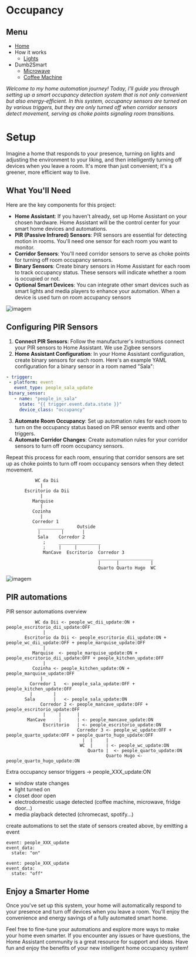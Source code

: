 # Occupancy


## Menu

- [Home](./readme.md)
- How it works
  - [Lights](./lights.md)
- Dumb2Smart
  - [Microwave](./dumb2smart/microwave.md)
  - [Coffee Machine](./dumb2smart/coffee_machine.md)


*Welcome to my home automation journey! Today, I'll guide you through setting up a smart occupancy detection system that is not only convenient but also energy-efficient. 
In this system, occupancy sensors are turned on by various triggers, but they are only turned off when corridor sensors detect movement, serving as choke points signaling room transitions.*

# Setup

Imagine a home that responds to your presence, turning on lights and adjusting the environment to your liking, and then intelligently turning off devices when you leave a room. 
It's more than just convenient; it's a greener, more efficient way to live.

## What You'll Need

Here are the key components for this project:

- **Home Assistant**: If you haven't already, set up Home Assistant on your chosen hardware. Home Assistant will be the control center for your smart home devices and automations.
- **PIR (Passive Infrared) Sensors**: PIR sensors are essential for detecting motion in rooms. You'll need one sensor for each room you want to monitor.
- **Corridor Sensors**: You'll need corridor sensors to serve as choke points for turning off room occupancy sensors.
- **Binary Sensors**: Create binary sensors in Home Assistant for each room to track occupancy status. These sensors will indicate whether a room is occupied or not.
- **Optional Smart Devices**: You can integrate other smart devices such as smart lights and media players to enhance your automation. When a device is used turn on room accupancy sensors

![imagem](https://user-images.githubusercontent.com/33701864/278898711-c8c6ec8c-7868-4ebf-86b1-805d486d1fcd.png)


## Configuring PIR Sensors

1. **Connect PIR Sensors**: Follow the manufacturer's instructions connect your PIR sensors to Home Assistant. We use Zigbee sensors
2. **Home Assistant Configuration**: In your Home Assistant configuration, create binary sensors for each room. Here's an example YAML configuration for a binary sensor in a room named "Sala":
```yaml
- trigger:
 - platform: event
   event_type: people_sala_update
 binary_sensor:
   - name: "people_in_sala"
     state: "{{ trigger.event.data.state }}"
     device_class: "occupancy"
```
3. **Automate Room Occupancy**: Set up automation rules for each room to turn on the occupancy status based on PIR sensor events and other triggers.
4. **Automate Corridor Changes**: Create automation rules for your corridor sensors to turn off room occupancy sensors. 

Repeat this process for each room, ensuring that corridor sensors are set up as choke points to turn off room occupancy sensors when they detect movement.


               WC da Dii
                 |
           Escritorio da Dii
                 |
              Marquise
                 |
              Cozinha 
                 |       
              Corredor 1
                __________     Outside
                |        |       |
                Sala    Corredor 2
                  ;     ________________
                  ;     |     |        |
                  ManCave  Escritorio  Corredor 3
                                       _____________________
                                       |      |            |
                                       Quarto Quarto Hugo  WC


![imagem](https://user-images.githubusercontent.com/33701864/278907101-d4ecb084-b272-424c-9ccf-7e742c8d2ce1.png)


## PIR automations

PIR sensor automations overview


               WC da Dii <- people_wc_dii_update:ON + people_escritorio_dii_update:OFF
                  |
           Escritorio da Dii <- people_escritorio_dii_update:ON + people_wc_dii_update:OFF + people_marquise_update:OFF
                  |
              Marquise  <- people_marquise_update:ON + people_escritorio_dii_update:OFF + people_kitchen_update:OFF
                  |
              Cozinha <- people_kitchen_update:ON + people_marquise_update:OFF
                 |
             Corredor 1   <- people_sala_update:OFF + people_kitchen_update:OFF
             |        |
           Sala       |   <- people_sala_update:ON
                 Corredor 2 <- people_mancave_update:OFF + people_escritorio_update:OFF
                  |     |      |
            ManCave     |      | <- people_mancave_update:ON
                  Escritorio   | <- people_escritorio_update:ON
                               Corredor 3 <- people_wc_update:OFF + people_quarto_update:OFF + people_quarto_hugo_update:OFF
                                 |  |     |
                                WC  |     | <- people_wc_update:ON
                                   Quarto |  <- people_quarto_update:ON
                                          Quarto Hugo <- people_quarto_hugo_update:ON


Extra occupancy sensor triggers -> people_XXX_update:ON

- window state changes
- light turned on
- closet door open
- electrodomestic usage detected (coffee machine, microwave, fridge door...)
- media playback detected (chromecast, spotify...)

create automations to set the state of sensors created above, by emitting a event
```
event: people_XXX_update
event_data:
  state: "on"
```
```
event: people_XXX_update
event_data:
  state: "off"
```
## Enjoy a Smarter Home

Once you've set up this system, your home will automatically respond to your presence and turn off devices when you leave a room. You'll enjoy the convenience and energy savings of a fully automated smart home.

Feel free to fine-tune your automations and explore more ways to make your home even smarter. If you encounter any issues or have questions, the Home Assistant community is a great resource for support and ideas. Have fun and enjoy the benefits of your new intelligent home occupancy system!

